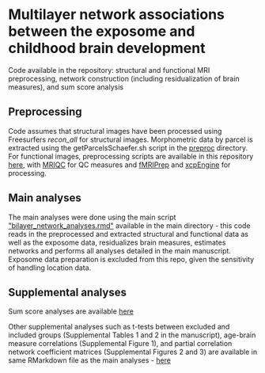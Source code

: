 # Multilayer network associations between the exposome and childhood brain development

Code available in the repository: structural and functional MRI preprocessing, network construction (including residualization of brain measures), and sum score analysis

## Preprocessing

Code assumes that structural images have been processed using Freesurfers _recon_all_ for structural images. Morphometric data by parcel is extracted using the getParcelsSchaefer.sh script in the [preproc](/preproc/) directory. For functional images, preprocessing scripts are available in this repository [here](/preproc/), with [MRIQC](/preproc/mriqc) for QC measures and [fMRIPrep](/preproc/fmriprep) and [xcpEngine](/preproc/xcpEngine) for processing.

## Main analyses

The main analyses were done using the main script ["bilayer_network_analyses.rmd"](bilayer_network_analyses.rmd) available in the main directory - this code reads in the preprocessed and extracted structural and functional data as well as the exposome data, residualizes brain measures, estimates networks and performs all analyses detailed in the main manuscript.  Exposome data preparation is excluded from this repo, given the sensitivity of handling location data.

## Supplemental analyses

Sum score analyses are available [here](sum_score_analysis.rmd)

Other supplemental analyses such as t-tests between excluded and included groups (Supplemental Tables 1 and 2 in the manuscript), age-brain measure correlations (Supplemental Figure 1), and partial correlation network coefficient matrices (Supplemental Figures 2 and 3) are available in same RMarkdown file as the main analyses - [here](bilayer_network_analyses.rmd)
